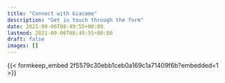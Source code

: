 ```yaml
---
title: "Connect with Giacomo"
description: "Get in touch through the form"
date: 2021-09-06T08:49:55+00:00
lastmod: 2021-09-06T08:49:55+00:00
draft: false
images: []
---
```



{{< formkeep_embed 2f5579c30ebb1ceb0a169c1a71409f6b?embedded=1 >}}
